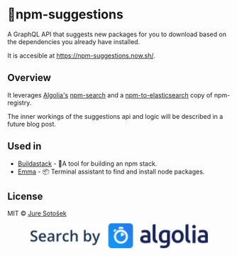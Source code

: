 # 🎯npm-suggestions

A GraphQL API that suggests new packages for you to download based on the dependencies you already have installed.

It is accesible at https://npm-suggestions.now.sh/.

## Overview

It leverages [Algolia's](https://www.algolia.com/) [npm-search](https://github.com/algolia/npm-search) and a [npm-to-elasticsearch](https://github.com/JureSotosek/npm-to-elasticsearch) copy of npm-registry.

The inner workings of the suggestions api and logic will be described in a future blog post.

## Used in

- [Buildastack](https://github.com/JureSotosek/buildastack) - 🥞A tool for building an npm stack.
- [Emma](https://github.com/maticzav/emma-cli) - 📦 Terminal assistant to find and install node packages.

## License

MIT © [Jure Sotošek](https://github.com/juresotosek)

<p align="center"><a href="https://www.algolia.com"><img src="media/algolia.svg" width="400" /></a></p>
